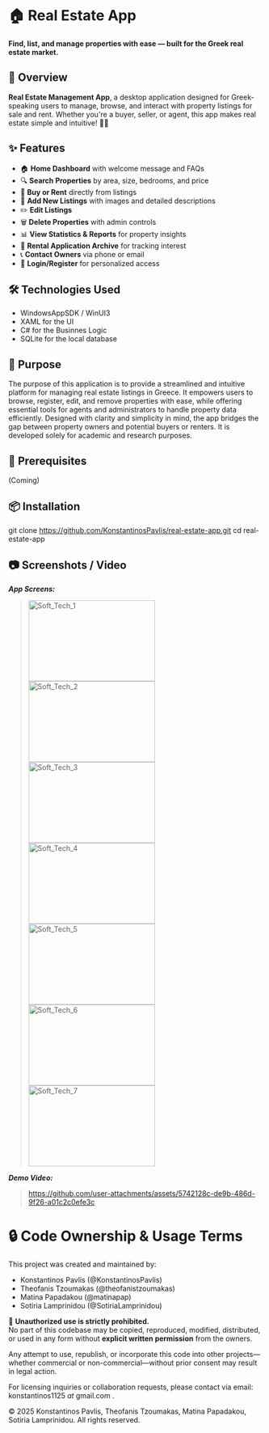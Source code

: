 # 🏠 Real Estate App

**Find, list, and manage properties with ease — built for the Greek real estate market.**

## 📘 Overview

**Real Estate Management App**, a desktop application designed for Greek-speaking users to manage, browse, and interact with property listings for sale and rent. Whether you're a buyer, seller, or agent, this app makes real estate simple and intuitive! 💼✨

## ✨ Features

- 🏠 **Home Dashboard** with welcome message and FAQs
- 🔍 **Search Properties** by area, size, bedrooms, and price
- 🛒 **Buy or Rent** directly from listings
- 📝 **Add New Listings** with images and detailed descriptions
- ✏️ **Edit Listings**
- 🗑️ **Delete Properties** with admin controls
- 📊 **View Statistics & Reports** for property insights
- 📂 **Rental Application Archive** for tracking interest
- 📞 **Contact Owners** via phone or email
- 🔐 **Login/Register** for personalized access

## 🛠️ Technologies Used

- WindowsAppSDK / WinUI3
- XAML for the UI
- C# for the Businnes Logic
- SQLite for the local database

## 🎯 Purpose

The purpose of this application is to provide a streamlined and intuitive platform for managing real estate listings in Greece. It empowers users to browse, register, edit, and remove properties with ease, while offering essential tools for agents and administrators to handle property data efficiently. Designed with clarity and simplicity in mind, the app bridges the gap between property owners and potential buyers or renters. It is developed solely for academic and research purposes.

## 🧰 Prerequisites

(Coming)

## 📦 Installation

git clone https://github.com/KonstantinosPavlis/real-estate-app.git
cd real-estate-app

## 📷 Screenshots / Video

**_App Screens:_**
> <img width="250" height="160" alt="Soft_Tech_1" src="https://github.com/user-attachments/assets/39dc19de-12d5-4d31-af0f-2ad7331ab820" />
> <img width="250" height="160" alt="Soft_Tech_2" src="https://github.com/user-attachments/assets/15e8f41a-d204-4ae6-8831-84f8d3360b7a" />
> <img width="250" height="160" alt="Soft_Tech_3" src="https://github.com/user-attachments/assets/845a4245-1bff-42be-ae1a-aadb26c7f039" />
> <img width="250" height="160" alt="Soft_Tech_4" src="https://github.com/user-attachments/assets/37fa6197-ee20-4708-b555-7aec7ef34419" />
> <img width="250" height="160" alt="Soft_Tech_5" src="https://github.com/user-attachments/assets/06b85138-a164-4944-959b-52a1e4a5e5da" />
> <img width="250" height="160" alt="Soft_Tech_6" src="https://github.com/user-attachments/assets/a6b74ac2-215b-4067-a1ac-e4a4b1212d31" />
> <img width="250" height="160" alt="Soft_Tech_7" src="https://github.com/user-attachments/assets/beaee7a7-2277-422e-9825-78d5531538d0" />

**_Demo Video:_**

> https://github.com/user-attachments/assets/5742128c-de9b-486d-9f26-a01c2c0efe3c



# 🔒 Code Ownership & Usage Terms

This project was created and maintained by:

- Konstantinos Pavlis (@KonstantinosPavlis)
- Theofanis Tzoumakas (@theofanistzoumakas)
- Matina Papadakou (@matinapap)
- Sotiria Lamprinidou (@SotiriaLamprinidou)

🚫 **Unauthorized use is strictly prohibited.**  
No part of this codebase may be copied, reproduced, modified, distributed, or used in any form without **explicit written permission** from the owners.

Any attempt to use, republish, or incorporate this code into other projects—whether commercial or non-commercial—without prior consent may result in legal action.

For licensing inquiries or collaboration requests, please contact via email: konstantinos1125 _at_ gmail.com .

© 2025 Konstantinos Pavlis, Theofanis Tzoumakas, Matina Papadakou, Sotiria Lamprinidou. All rights reserved.
